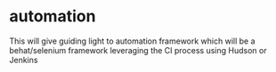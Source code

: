 automation 
==========

This will give guiding light to automation framework which will be a behat/selenium framework leveraging the CI process using Hudson or Jenkins
